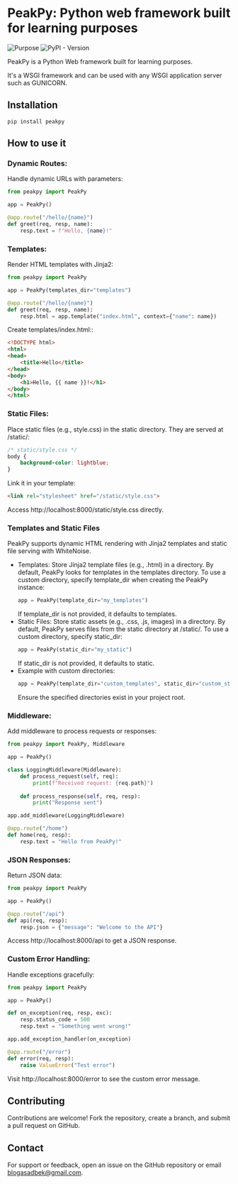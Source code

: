 # PeakPy: Python web framework built for learning purposes

![Purpose](https://img.shields.io/badge/purpose-learning-green)
![PyPI - Version](https://img.shields.io/pypi/format/peakpy)

PeakPy is a Python Web framework built for learning purposes.

It's a WSGI framework and can be used with any WSGI application server such as GUNICORN.

## Installation

```shell
pip install peakpy
```

## How to use it

### Dynamic Routes:
Handle dynamic URLs with parameters:
```python
from peakpy import PeakPy

app = PeakPy()

@app.route("/hello/{name}")
def greet(req, resp, name):
    resp.text = f"Hello, {name}!"
```

### Templates:
Render HTML templates with Jinja2:
```python
from peakpy import PeakPy

app = PeakPy(templates_dir="templates")

@app.route("/hello/{name}")
def greet(req, resp, name):
    resp.html = app.template("index.html", context={"name": name})
```

Create templates/index.html::
```html
<!DOCTYPE html>
<html>
<head>
    <title>Hello</title>
</head>
<body>
    <h1>Hello, {{ name }}!</h1>
</body>
</html>
```

### Static Files:
Place static files (e.g., style.css) in the static directory. They are served at /static/:
```css
/* static/style.css */
body {
    background-color: lightblue;
}
```

Link it in your template:
```html
<link rel="stylesheet" href="/static/style.css">
```
Access http://localhost:8000/static/style.css directly.

### Templates and Static Files
PeakPy supports dynamic HTML rendering with Jinja2 templates and static file serving with WhiteNoise.
- Templates: Store Jinja2 template files (e.g., .html) in a directory. By default, PeakPy looks for templates in the templates directory. To use a custom directory, specify template_dir when creating the PeakPy instance:
    ```python
  app = PeakPy(template_dir="my_templates")
  ```
  If template_dir is not provided, it defaults to templates.
- Static Files: Store static assets (e.g., .css, .js, images) in a directory. By default, PeakPy serves files from the static directory at /static/. To use a custom directory, specify static_dir:
  ```python
  app = PeakPy(static_dir="my_static")
  ```
  If static_dir is not provided, it defaults to static. 
- Example with custom directories:
  ```python
  app = PeakPy(template_dir="custom_templates", static_dir="custom_static")
    ```
  Ensure the specified directories exist in your project root.


### Middleware:
Add middleware to process requests or responses:
```python
from peakpy import PeakPy, Middleware

app = PeakPy()

class LoggingMiddleware(Middleware):
    def process_request(self, req):
        print(f"Received request: {req.path}")
    
    def process_response(self, req, resp):
        print("Response sent")

app.add_middleware(LoggingMiddleware)

@app.route("/home")
def home(req, resp):
    resp.text = "Hello from PeakPy!"
```

### JSON Responses:
Return JSON data:
```python
from peakpy import PeakPy

app = PeakPy()

@app.route("/api")
def api(req, resp):
    resp.json = {"message": "Welcome to the API"}
```
Access http://localhost:8000/api to get a JSON response.

### Custom Error Handling:
Handle exceptions gracefully:
```python
from peakpy import PeakPy

app = PeakPy()

def on_exception(req, resp, exc):
    resp.status_code = 500
    resp.text = "Something went wrong!"

app.add_exception_handler(on_exception)

@app.route("/error")
def error(req, resp):
    raise ValueError("Test error")
```
Visit http://localhost:8000/error to see the custom error message.

## Contributing
Contributions are welcome! Fork the repository, create a branch, and submit a pull request on GitHub.

## Contact
For support or feedback, open an issue on the GitHub repository or email blogasadbek@gmail.com.
